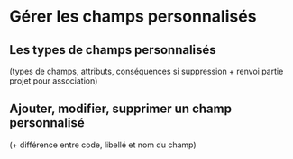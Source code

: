 # Gérer les champs personnalisés

## Les types de champs personnalisés 

(types de champs, attributs, conséquences si suppression + renvoi partie projet pour association)

## Ajouter, modifier, supprimer un champ personnalisé 

(+ différence entre code, libellé et nom du champ)
